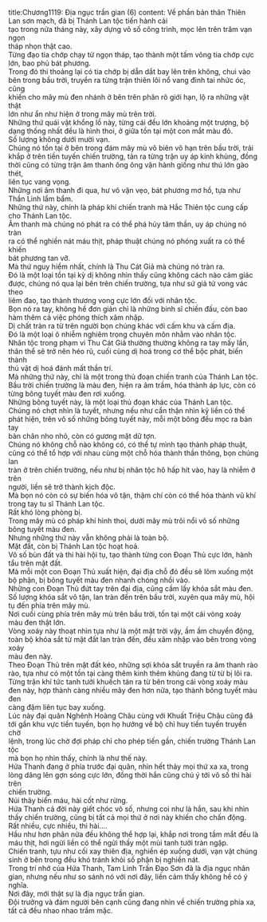 title:Chương1119: Địa ngục trần gian (6)
content:
Về phần bản thân Thiên Lan sơn mạch, đã bị Thánh Lan tộc tiến hành cải<br>tạo trong nửa tháng này, xây dựng vô số công trình, mọc lên trên trăm vạn ngọn<br>tháp nhọn thật cao.<br>Từng đạo tia chớp chạy từ ngọn tháp, tạo thành một tấm võng tia chớp cực<br>lớn, bao phủ bát phương.<br>Trong đó thi thoảng lại có tia chớp bị dẫn dắt bay lên trên không, chui vào<br>bên trong bầu trời, truyền ra từng trận thiên lôi nổ vang đinh tai nhức óc, cũng<br>khiến cho mây mù đen nhánh ở bên trên phân rõ giới hạn, lộ ra những vật thật<br>lớn như ẩn như hiện ở trong mây mù trên trời.<br>Những thứ quái vật khổng lồ này, từng cái đều lớn khoảng một trượng, bộ<br>dạng thống nhất đều là hình thoi, ở giữa tồn tại một con mắt màu đỏ.<br>Số lượng không dưới mười vạn.<br>Chúng nó tồn tại ở bên trong đám mây mù vô biên vô hạn trên bầu trời, trải<br>khắp ở trên tiền tuyến chiến trường, tản ra từng trận uy áp kinh khủng, đồng<br>thời cũng có từng trận âm thanh ông ông vận hành giống như thú lớn gào thét,<br>liên tục vang vọng.<br>Những nơi âm thanh đi qua, hư vô vặn vẹo, bát phương mơ hồ, tựa như<br>Thần Linh lẩm bẩm.<br>Những thứ này, chính là pháp khí chiến tranh mà Hắc Thiên tộc cung cấp<br>cho Thánh Lan tộc.<br>Âm thanh mà chúng nó phát ra có thể phá hủy tâm thần, uy áp chúng nó tràn<br>ra có thể nghiền nát máu thịt, pháp thuật chúng nó phóng xuất ra có thể khiến<br>bát phương tan vỡ.<br>Mà thứ nguy hiểm nhất, chính là Thu Cát Giả mà chúng nó tràn ra.<br>Đó là một loại tồn tại kỳ dị không nhìn thấy cũng không cách nào cảm giác<br>được, chúng nó qua lại bên trên chiến trường, tựa như sứ giả tử vong vác theo<br>liêm đao, tạo thành thương vong cực lớn đối với nhân tộc.<br>Bọn nó ra tay, không hề đơn giản chỉ là những binh sĩ chiến đấu, còn bao<br>hàm thêm cả việc phóng thích xâm nhập.<br>Dị chất tràn ra từ trên người bọn chúng khác với cấm khu và cấm địa.<br>Đó là một loại ô nhiễm nghiêm trọng chuyên môn nhằm vào nhân tộc.<br>Nhân tộc trong phạm vi Thu Cát Giả thường thường không ra tay mấy lần,<br>thân thể sẽ trở nên héo rũ, cuối cùng dị hoá trong cơ thể bộc phát, biến thành<br>thú vật dị hoá đánh mất thần trí.<br>Mà những thứ này, chỉ là một trong thủ đoạn chiến tranh của Thánh Lan tộc.<br>Bầu trời chiến trường là màu đen, hiện ra âm trầm, hóa thành áp lực, còn có<br>từng bông tuyết màu đen rơi xuống.<br>Những bông tuyết này, là một loại thủ đoạn khác của Thánh Lan tộc.<br>Chúng nó chợt nhìn là tuyết, nhưng nếu như cẩn thận nhìn kỹ liền có thể<br>phát hiện, trên vô số những bông tuyết này, mỗi một bông đều mọc ra bàn tay<br>bàn chân nho nhỏ, còn có gương mặt dữ tợn.<br>Chúng nó không chỗ nào không có, có thể tự mình tạo thành pháp thuật,<br>cũng có thể tổ hợp với nhau cùng một chỗ hóa thành thần thông, bọn chúng lan<br>tràn ở trên chiến trường, nếu như bị nhân tộc hô hấp hít vào, hay là nhiễm ở trên<br>người, liền sẽ trở thành kịch độc.<br>Mà bọn nó còn có sự biến hóa vô tận, thậm chí còn có thể hóa thành vũ khí<br>trong tay tu sĩ Thánh Lan tộc.<br>Rất khó lòng phòng bị.<br>Trong mây mù có pháp khí hình thoi, dưới mây mù trôi nổi vô số những<br>bông tuyết màu đen.<br>Nhưng những thứ này vẫn không phải là toàn bộ.<br>Mặt đất, còn bị Thánh Lan tộc hoạt hoá.<br>Vô số bùn đất và thi hài hội tụ, tạo thành từng con Đoạn Thủ cực lớn, hành<br>tẩu trên mặt đất.<br>Mà mỗi một con Đoạn Thủ xuất hiện, đại địa chỗ đó đều sẽ lõm xuống một<br>bộ phận, bị bông tuyết màu đen nhanh chóng nhồi vào.<br>Những con Đoạn Thủ đứt tay trên đại địa, cũng cầm lấy khóa sắt màu đen.<br>Số lượng khóa sắt vô tận, lan tràn đến trên bầu trời, xuyên qua mây mù, hội<br>tụ đến phía trên mây mù.<br>Nơi cuối cùng phía trên mây mù trên bầu trời, tồn tại một cái vòng xoáy<br>màu đen thật lớn.<br>Vòng xoáy này thoạt nhìn tựa như là một mặt trời vậy, ầm ầm chuyển động,<br>toàn bộ khóa sắt từ mặt đất lan tràn đến, đều xâm nhập vào bên trong vòng xoáy<br>màu đen này.<br>Theo Đoạn Thủ trên mặt đất kéo, những sợi khóa sắt truyền ra âm thanh rào<br>rào, tựa như có một tồn tại càng thêm kinh thêm khủng đang từ từ bị lôi ra.<br>Từng trận khí tức tanh tưởi khuếch tán ra từ bên trong cái vòng xoáy màu<br>đen này, hợp thành càng nhiều mây đen hơn nữa, tạo thành bông tuyết màu đen<br>càng đậm liên tục bay xuống.<br>Lúc này đại quân Nghênh Hoàng Châu cùng với Khuất Triệu Châu cũng đã<br>tới gần khu vực tiền tuyến, bọn họ hướng về bộ chỉ huy tiền tuyến truyền chờ<br>lệnh, trong lúc chờ đợi pháp chỉ cho phép tiến gần, chiến trường Thánh Lan tộc<br>mà bọn họ nhìn thấy, chính là như thế này.<br>Hứa Thanh đang ở phía trước đại quân, nhìn hết thảy mọi thứ xa xa, trong<br>lòng dâng lên gợn sóng cực lớn, đồng thời hắn cũng chú ý tới vô số thi hài trên<br>chiến trường.<br>Núi thây biển máu, hài cốt như rừng.<br>Hứa Thanh cả đời này giết chóc vô số, nhưng coi như là hắn, sau khi nhìn<br>thấy chiến trường, cũng bị tất cả mọi thứ ở nơi này khiến cho chấn động.<br>Rất nhiều, cực nhiều, thi hài....<br>Hầu như hơn phân nửa đều không thể hợp lại, khắp nơi trong tầm mắt đều là<br>máu thịt, hơi ngửi liền có thể ngửi thấy một mùi tanh tưởi tràn ngập.<br>Chiến tranh, tựu như cối xay thiên địa, nghiền ép xuống dưới, vạn vật chúng<br>sinh ở bên trong đều khó tránh khỏi số phận bị nghiền nát.<br>Trong trí nhớ của Hứa Thanh, Tam Linh Trấn Đạo Sơn đã là địa ngục nhân<br>gian, nhưng nếu như so sánh nó với nơi đây, liền cảm thấy không hề có ý nghĩa.<br>Nơi đây, mới thật sự là địa ngục trần gian.<br>Đội trưởng và đám người bên cạnh cũng đang nhìn về chiến trường phía xa,<br>tất cả đều nhao nhao trầm mặc.
